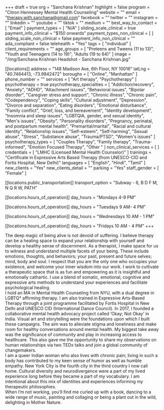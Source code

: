 +++
draft = true
org = "Sanchana Krishnan"
highlight = false
program = "Citron Hennessey Mental Health Counseling"
website = ""
email = "therapy.with.sanchana@gmail.com"
facebook = ""
twitter = ""
instagram = ""
linkedin = ""
youtube = ""
tiktok = ""
medium = ""
best_way_to_contact = [ "Email" ]
payment_types = [ "N/A" ]
sliding_scale_clinical = true
payment_info_clinical = "$150 onwards"
payment_types_non_clinical = [ ]
sliding_scale_non_clinical = false
payment_info_non_clinical = ""
ada_compliant = false
telehealth = "Yes"
tags = [ "individual" ]
client_requirements = ""
age_groups = [
  "Preteens and Tweens (11 to 13)",
  "Youth and Teenagers (14 to 19)",
  "Adults (19 to 64)"
]
image = "/img/Sanchana Krishnan Headshot - Sanchana Krishnan.jpg"

[[locations]]
address = "148 Madison Ave, 6th Floor, NY 10016"
latLng = "40.7464413, -73.9842472"
boroughs = [ "Online", "Manhattan" ]
phone_number = ""
services = [ "Art therapy", "Psychotherapy" ]
psychotherapy = true
psychotherapy_specialties = [
  "Addiction/recovery",
  "Anxiety",
  "ADHD",
  "Attachment issues",
  "Behavioral issues",
  "Bipolar disorder",
  "Caregiver stress and support",
  "Chronic illness",
  "Chronic pain",
  "Codependency",
  "Coping skills",
  "Cultural adjustment",
  "Depression",
  "Divorce and separation",
  "Eating disorders",
  "Emotional disturbance",
  "Family conflict",
  "Grief, loss, and bereavement",
  "Identity development",
  "Insomnia and sleep issues",
  "LGBTQIA, gender, and sexual identity",
  "Men's issues",
  "Obesity",
  "Personality disorders",
  "Pregnancy, perinatal, and postpartum mental health",
  "Premarital/marital",
  "Racial and cultural identity",
  "Relationship issues",
  "Self-esteem",
  "Self-harming",
  "Sexual abuse",
  "Stress",
  "Substance abuse",
  "Trauma/PTSD",
  "Women's issues"
]
psychotherapy_types = [
  "Couples Therapy",
  "Family therapy",
  "Trauma-informed",
  "Emotion Focused Therapy",
  "Other "
]
non_clinical_services = [ ]
credentials = [ "LMHC (Licensed Mental Health Counselor)" ]
trainings = "Certificate in Expressive Arts Based Therapy (from UNESCO-CID and Fortis Hospital, New Delhi)"
languages = [ "English", "Hindi", "Tamil" ]
new_clients = "Yes"
new_clients_detail = ""
parking = "Yes"
staff_gender = [ "Female" ]

  [[locations.public_transportation]]
  transport_option = "Subway - 6, B D F M, N Q R W, PATH"

  [[locations.hours_of_operation]]
  day_hours = "Mondays 4-9 PM"

  [[locations.hours_of_operation]]
  day_hours = "Tuesdays 9 AM- 4 PM"

  [[locations.hours_of_operation]]
  day_hours = "Wednesdays 10 AM - 1 PM"

  [[locations.hours_of_operation]]
  day_hours = "Fridays 10 AM - 4 PM"
+++

The deep magic of being alive is not devoid of suffering. I believe therapy can be a healing space to expand your relationship with yourself and develop a healthy sense of discernment. As a therapist, I make space for us to witness and understand multiple facets of your being. These include emotions, thoughts, and behaviors; your past, present and future selves; mind, body and soul. I respect that you are the only one who occupies your existence, and welcome your inner wisdom into our work. I work to cultivate a therapeutic space that is as fun and empowering as it is insightful and emotionally cathartic. I use a blend of somatic, emotional, cognitive and expressive arts methods to understand your experiences and facilitate psychological healing. <br>
I hold an MA in Mental Health Counseling from NYU, with a dual degree in LGBTQ\* affirming therapy. I am also trained in Expressive Arts-Based Therapy through a joint programme facilitated by Fortis Hospital in New Delhi and UNESCO CID (International Dance Council). In 2017, I founded a collaborative mental health advocacy project called ‘Okay; Not Okay’ in India. Visual art and storytelling were the foundations upon which I built these campaigns. The aim was to alleviate stigma and loneliness and make room for healthy conversations around mental health. My biggest take away was the significance of community and play in increasing access to healthcare. This also gave me the opportunity to share my observations on human relationships via two TEDx talks and join a global community of changemakers. <br>
I am a queer Indian woman who also lives with chronic pain; living in such a body has contributed to my keen sense of humor as well as humble empathy. New York City is the fourth city in the third country I now call home. Cultural diversity and neurodivergence were a part of my lived experience long before they became a part of my vocabulary. I am intentional about this mix of identities and experiences informing my therapeutic philosophies. <br>
When I’m not working, you’ll find me curled up with a book, dancing to a wide range of music, painting and collaging or being a plant out in the wild, delighting in Mother Nature. <br>
